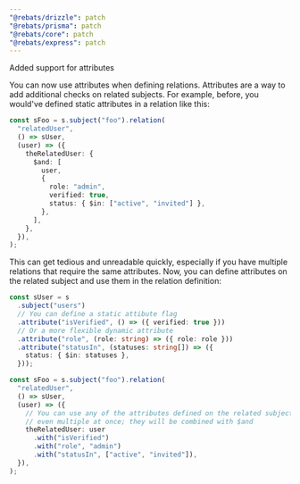 ```yaml
---
"@rebats/drizzle": patch
"@rebats/prisma": patch
"@rebats/core": patch
"@rebats/express": patch
---
```


Added support for attributes

You can now use attributes when defining relations. Attributes are a way to add
additional checks on related subjects. For example, before, you would've defined
static attributes in a relation like this:

```ts
const sFoo = s.subject("foo").relation(
  "relatedUser",
  () => sUser,
  (user) => ({
    theRelatedUser: {
      $and: [
        user,
        {
          role: "admin",
          verified: true,
          status: { $in: ["active", "invited"] },
        },
      ],
    },
  }),
);
```

This can get tedious and unreadable quickly, especially if you have multiple
relations that require the same attributes. Now, you can define attributes on
the related subject and use them in the relation definition:

```ts
const sUser = s
  .subject("users")
  // You can define a static attibute flag
  .attribute("isVerified", () => ({ verified: true }))
  // Or a more flexible dynamic attribute
  .attribute("role", (role: string) => ({ role: role }))
  .attribute("statusIn", (statuses: string[]) => ({
    status: { $in: statuses },
  }));

const sFoo = s.subject("foo").relation(
  "relatedUser",
  () => sUser,
  (user) => ({
    // You can use any of the attributes defined on the related subject,
    // even multiple at once; they will be combined with $and
    theRelatedUser: user
      .with("isVerified")
      .with("role", "admin")
      .with("statusIn", ["active", "invited"]),
  }),
);
```
